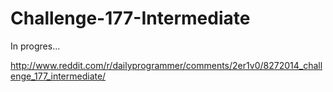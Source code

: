 Challenge-177-Intermediate
==========================

In progres... 

http://www.reddit.com/r/dailyprogrammer/comments/2er1v0/8272014_challenge_177_intermediate/
